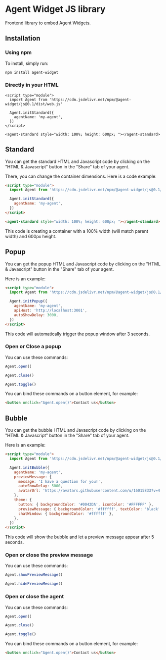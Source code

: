 # Agent Widget JS library

Frontend library to embed Agent Widgets.

## Installation

### Using npm

To install, simply run:

```bash
npm install agent-widget
```

### Directly in your HTML

```
<script type="module">
  import Agent from 'https://cdn.jsdelivr.net/npm/@agent-widget/js@0.1/dist/web.js'

  Agent.initStandard({
    agentName: 'my-agent',
  })
</script>

<agent-standard style="width: 100%; height: 600px; "></agent-standard>
```

## Standard

You can get the standard HTML and Javascript code by clicking on the "HTML & Javascript" button in the "Share" tab of your agent.

There, you can change the container dimensions. Here is a code example:

```html
<script type="module">
  import Agent from 'https://cdn.jsdelivr.net/npm/@agent-widget/js@0.1/dist/web.js'

  Agent.initStandard({
    agentName: 'my-agent',
  })
</script>

<agent-standard style="width: 100%; height: 600px; "></agent-standard>
```

This code is creating a container with a 100% width (will match parent width) and 600px height.

## Popup

You can get the popup HTML and Javascript code by clicking on the "HTML & Javascript" button in the "Share" tab of your agent.

Here is an example:

```html
<script type="module">
  import Agent from 'https://cdn.jsdelivr.net/npm/@agent-widget/js@0.1/dist/web.js'

  Agent.initPopup({
    agentName: 'my-agent',
    apiHost: 'http://localhost:3001',
    autoShowDelay: 3000,
  })
</script>
```

This code will automatically trigger the popup window after 3 seconds.

### Open or Close a popup

You can use these commands:

```js
Agent.open()
```

```js
Agent.close()
```

```js
Agent.toggle()
```

You can bind these commands on a button element, for example:

```html
<button onclick="Agent.open()">Contact us</button>
```

## Bubble

You can get the bubble HTML and Javascript code by clicking on the "HTML & Javascript" button in the "Share" tab of your agent.

Here is an example:

```html
<script type="module">
  import Agent from 'https://cdn.jsdelivr.net/npm/@agent-widget/js@0.1/dist/web.js'

  Agent.initBubble({
    agentName: 'my-agent',
    previewMessage: {
      message: 'I have a question for you!',
      autoShowDelay: 5000,
      avatarUrl: 'https://avatars.githubusercontent.com/u/16015833?v=4',
    },
    theme: {
      button: { backgroundColor: '#0042DA', iconColor: '#FFFFFF' },
      previewMessage: { backgroundColor: '#ffffff', textColor: 'black' },
      chatWindow: { backgroundColor: '#ffffff' },
    },
  })
</script>
```

This code will show the bubble and let a preview message appear after 5 seconds.

### Open or close the preview message

You can use these commands:

```js
Agent.showPreviewMessage()
```

```js
Agent.hidePreviewMessage()
```

### Open or close the agent

You can use these commands:

```js
Agent.open()
```

```js
Agent.close()
```

```js
Agent.toggle()
```

You can bind these commands on a button element, for example:

```html
<button onclick="Agent.open()">Contact us</button>
```